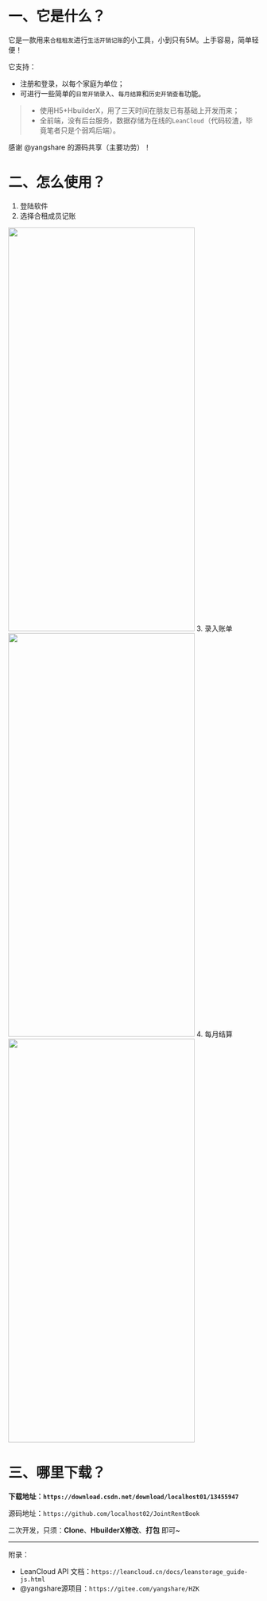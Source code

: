 
# 一、它是什么？
它是一款用来`合租租友`进行`生活开销记账`的小工具，小到只有5M。上手容易，简单轻便！

它支持：
- 注册和登录，以每个家庭为单位；
- 可进行一些简单的`日常开销录入`、`每月结算`和`历史开销查看`功能。

> * 使用H5+HbuilderX，用了三天时间在朋友已有基础上开发而来；
> * 全前端，没有后台服务，数据存储为在线的`LeanCloud`（代码较渣，毕竟笔者只是个弱鸡后端）。

感谢 @yangshare 的源码共享（主要功劳）！

# 二、怎么使用？
1. 登陆软件
2. 选择合租成员记账
<img src='https://img-blog.csdnimg.cn/20201205201640325.png' width='375' height='812'/>
3. 录入账单
<img src='https://img-blog.csdnimg.cn/20201205201807660.png' width='375' height='812'/>
4. 每月结算
<img src='https://img-blog.csdnimg.cn/20201205201629315.png' width='375' height='812'/>

# 三、哪里下载？
**下载地址：`https://download.csdn.net/download/localhost01/13455947`**

源码地址：`https://github.com/localhost02/JointRentBook`

二次开发，只须：**Clone**、**HbuilderX修改**、**打包** 即可~

---

附录：
* LeanCloud API 文档：`https://leancloud.cn/docs/leanstorage_guide-js.html`
* @yangshare源项目：`https://gitee.com/yangshare/HZK`
